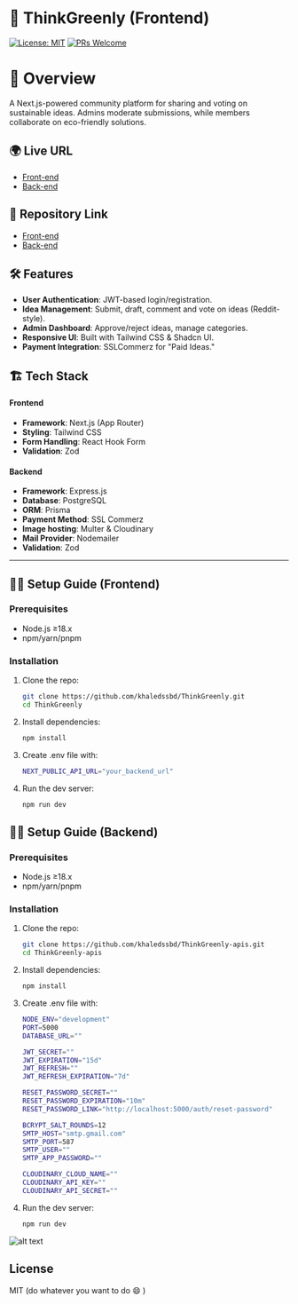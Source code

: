 # 🌱 ThinkGreenly (Frontend)

[![License: MIT](https://img.shields.io/badge/License-MIT-green.svg)](LICENSE)
[![PRs Welcome](https://img.shields.io/badge/PRs-welcome-brightgreen.svg)](CONTRIBUTING.md)

# 📌 Overview

A Next.js-powered community platform for sharing and voting on sustainable
ideas. Admins moderate submissions, while members collaborate on eco-friendly
solutions.

## 🌍 Live URL

- [Front-end](https://think-greenly-one.vercel.app)
- [Back-end](https://think-greenly-serverside.vercel.app)

## 📂 Repository Link

- [Front-end](https://github.com/khaledssbd/ThinkGreenly)
- [Back-end](https://github.com/khaledssbd/ThinkGreenly-apis)

## 🛠️ Features

- **User Authentication**: JWT-based login/registration.
- **Idea Management**: Submit, draft, comment and vote on ideas (Reddit-style).
- **Admin Dashboard**: Approve/reject ideas, manage categories.
- **Responsive UI**: Built with Tailwind CSS & Shadcn UI.
- **Payment Integration**: SSLCommerz for "Paid Ideas."

## 🏗️ Tech Stack

#### Frontend

- **Framework**: Next.js (App Router)
- **Styling**: Tailwind CSS
- **Form Handling**: React Hook Form
- **Validation**: Zod

#### Backend

- **Framework**: Express.js
- **Database**: PostgreSQL
- **ORM**: Prisma
- **Payment Method**: SSL Commerz
- **Image hosting**: Multer & Cloudinary
- **Mail Provider**: Nodemailer
- **Validation**: Zod

---

## 🏃‍♂️ Setup Guide (Frontend)

### Prerequisites

- Node.js ≥18.x
- npm/yarn/pnpm

### Installation

1. Clone the repo:

   ```bash
   git clone https://github.com/khaledssbd/ThinkGreenly.git
   cd ThinkGreenly

   ```

2. Install dependencies:

   ```bash
   npm install

   ```

3. Create .env file with:

   ```bash
   NEXT_PUBLIC_API_URL="your_backend_url"

   ```

4. Run the dev server:
   ```bash
   npm run dev
   ```

## 🏃‍♂️ Setup Guide (Backend)

### Prerequisites

- Node.js ≥18.x
- npm/yarn/pnpm

### Installation

1. Clone the repo:

   ```bash
   git clone https://github.com/khaledssbd/ThinkGreenly-apis.git
   cd ThinkGreenly-apis

   ```

2. Install dependencies:

   ```bash
   npm install

   ```

3. Create .env file with:

   ```bash
   NODE_ENV="development"
   PORT=5000
   DATABASE_URL=""

   JWT_SECRET=""
   JWT_EXPIRATION="15d"
   JWT_REFRESH=""
   JWT_REFRESH_EXPIRATION="7d"

   RESET_PASSWORD_SECRET=""
   RESET_PASSWORD_EXPIRATION="10m"
   RESET_PASSWORD_LINK="http://localhost:5000/auth/reset-password"

   BCRYPT_SALT_ROUNDS=12
   SMTP_HOST="smtp.gmail.com"
   SMTP_PORT=587
   SMTP_USER=""
   SMTP_APP_PASSWORD=""

   CLOUDINARY_CLOUD_NAME=""
   CLOUDINARY_API_KEY=""
   CLOUDINARY_API_SECRET=""

   ```

4. Run the dev server:
   ```bash
   npm run dev
   ```

![alt text](think-greenly-one.vercel.app_.png)

## License

MIT (do whatever you want to do :smile: )
